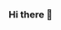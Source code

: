 ### Hi there 👋

<!--
👋 Hi, I'm  Ali Kadon  Android Applications Developer(java, Kotlin,Flutter Dart).

	I'm in Dubai,UAE.
  
  Bachelor's degree in Computer Engineering.
  
  More than 4 years of experience in Android Application Development.
    
  Dealing and development a lot of Android applications.
  
  👀 I’m interested in Android,java, Kotlin, Kotlin Coroutine,RESTFULL APIs,Database(Room,Firebase,SQLite).
  
   Programming Languages : Java – Kotlin - Flutter Dart.
   
   Conceptual knowledge: OOP, Data Structure and Algorithm, Software Engineering.
   
   Android development: Android Sdk, Android Studio, Architecture Components, RxJava, Coroutines, Architecture Components, Room, LiveData, , Retrofit to deal with REST    API, Okhttp, View Binding, Data Binding, Firebase Auth, Real-time DB, Notifications, Animations  Glide, Picasso, JSON ,XML, Material Design,  UI/UX Standards.
   
   Software Patterns: MVP, MVVM, Clean Architecture, Android Jetpack, and SOLID Principles.
   
   Database: Database design, SQL, Room.
   
   Version Controls: Git and GitHub.
   
   Software Development Life Cycle (SDLC).
   
   💞️ I’m looking to collaborate on Android application development, I’m in UAE  available for any opportunity that's suitable for me.
   
   🌱   Other Skills:
   
     Excellent communication and presentation skills. 
     
       Self-Learning. 
       
       Hard worker.
       
       Cooperative.
       
       Problem Solving.
       
       Languages: 
       
       Arabic: Mother Tongue.
       
       English: fluent.
       
       📫 How to reach me:
       
       Phone: +971-508457118.
       
        Email: alikadonn@gmail.com
        
        Linked-in: https://www.linkedin.com/in/alikadon/
-->
